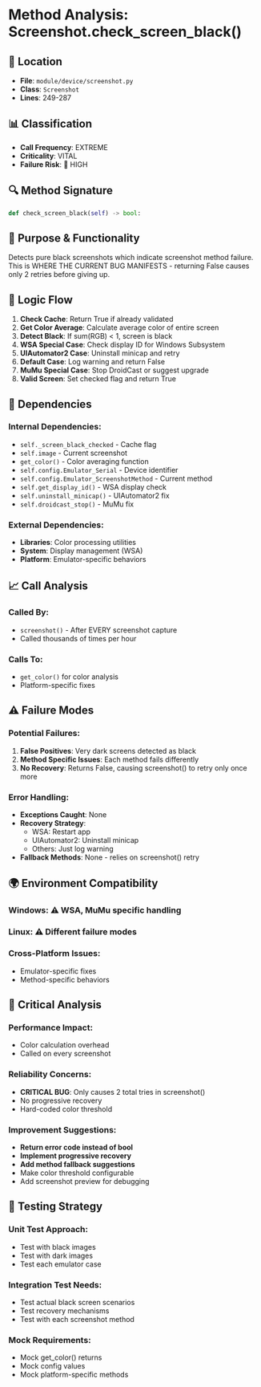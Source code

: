 # Method Analysis: Screenshot.check_screen_black()

## **📍 Location**
- **File**: `module/device/screenshot.py`
- **Class**: `Screenshot`
- **Lines**: 249-287

## **📊 Classification**
- **Call Frequency**: EXTREME
- **Criticality**: VITAL
- **Failure Risk**: 🔴 HIGH

## **🔍 Method Signature**
```python
def check_screen_black(self) -> bool:
```

## **📖 Purpose & Functionality**
Detects pure black screenshots which indicate screenshot method failure. This is WHERE THE CURRENT BUG MANIFESTS - returning False causes only 2 retries before giving up.

## **🔄 Logic Flow**
1. **Check Cache**: Return True if already validated
2. **Get Color Average**: Calculate average color of entire screen
3. **Detect Black**: If sum(RGB) < 1, screen is black
4. **WSA Special Case**: Check display ID for Windows Subsystem
5. **UIAutomator2 Case**: Uninstall minicap and retry
6. **Default Case**: Log warning and return False
7. **MuMu Special Case**: Stop DroidCast or suggest upgrade
8. **Valid Screen**: Set checked flag and return True

## **🔗 Dependencies**
### **Internal Dependencies**:
- `self._screen_black_checked` - Cache flag
- `self.image` - Current screenshot
- `get_color()` - Color averaging function
- `self.config.Emulator_Serial` - Device identifier
- `self.config.Emulator_ScreenshotMethod` - Current method
- `self.get_display_id()` - WSA display check
- `self.uninstall_minicap()` - UIAutomator2 fix
- `self.droidcast_stop()` - MuMu fix

### **External Dependencies**:
- **Libraries**: Color processing utilities
- **System**: Display management (WSA)
- **Platform**: Emulator-specific behaviors

## **📈 Call Analysis**
### **Called By**:
- `screenshot()` - After EVERY screenshot capture
- Called thousands of times per hour

### **Calls To**:
- `get_color()` for color analysis
- Platform-specific fixes

## **⚠️ Failure Modes**
### **Potential Failures**:
1. **False Positives**: Very dark screens detected as black
2. **Method Specific Issues**: Each method fails differently
3. **No Recovery**: Returns False, causing screenshot() to retry only once more

### **Error Handling**:
- **Exceptions Caught**: None
- **Recovery Strategy**: 
  - WSA: Restart app
  - UIAutomator2: Uninstall minicap
  - Others: Just log warning
- **Fallback Methods**: None - relies on screenshot() retry

## **🌍 Environment Compatibility**
### **Windows**: ⚠️ WSA, MuMu specific handling
### **Linux**: ⚠️ Different failure modes
### **Cross-Platform Issues**: 
- Emulator-specific fixes
- Method-specific behaviors

## **🚨 Critical Analysis**
### **Performance Impact**: 
- Color calculation overhead
- Called on every screenshot

### **Reliability Concerns**: 
- **CRITICAL BUG**: Only causes 2 total tries in screenshot()
- No progressive recovery
- Hard-coded color threshold

### **Improvement Suggestions**: 
- **Return error code instead of bool**
- **Implement progressive recovery**
- **Add method fallback suggestions**
- Make color threshold configurable
- Add screenshot preview for debugging

## **🔧 Testing Strategy**
### **Unit Test Approach**: 
- Test with black images
- Test with dark images
- Test each emulator case

### **Integration Test Needs**: 
- Test actual black screen scenarios
- Test recovery mechanisms
- Test with each screenshot method

### **Mock Requirements**: 
- Mock get_color() returns
- Mock config values
- Mock platform-specific methods